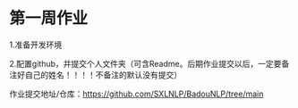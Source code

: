 # 第一周作业
1.准备开发环境

2.配置github，并提交个人文件夹（可含Readme。后期作业提交以后，一定要备注好自己的姓名！！！！不备注的默认没有提交）

作业提交地址/仓库：https://github.com/SXLNLP/BadouNLP/tree/main